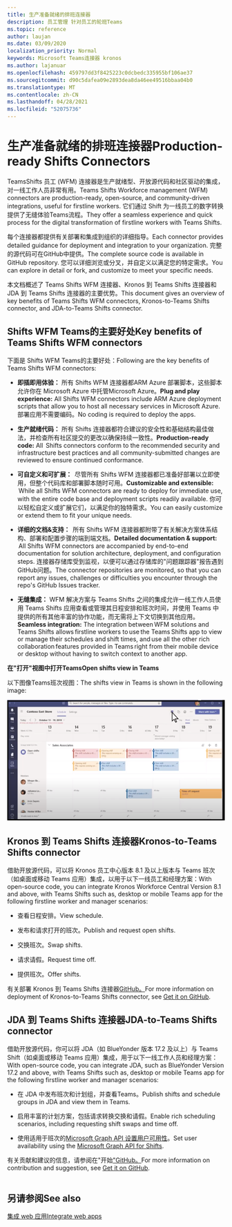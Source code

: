 ```yaml
---
title: 生产准备就绪的排班连接器
description: 员工管理 针对员工的轮班Teams
ms.topic: reference
author: laujan
ms.date: 03/09/2020
localization_priority: Normal
keywords: Microsoft Teams连接器 kronos
ms.author: lajanuar
ms.openlocfilehash: 459797dd3f8425223c0dcbedc335955bf106ae37
ms.sourcegitcommit: d90c5dafea09e2893dea8da46ee49516bbaa04b0
ms.translationtype: MT
ms.contentlocale: zh-CN
ms.lasthandoff: 04/28/2021
ms.locfileid: "52075736"
---
```

# <a name="production-ready-shifts-connectors"></a><span data-ttu-id="fcc98-104">生产准备就绪的排班连接器</span><span class="sxs-lookup"><span data-stu-id="fcc98-104">Production-ready Shifts Connectors</span></span>  

<span data-ttu-id="fcc98-105">TeamsShifts 员工 (WFM) 连接器是生产就绪型、开放源代码和社区驱动的集成，对一线工作人员非常有用。</span><span class="sxs-lookup"><span data-stu-id="fcc98-105">Teams Shifts Workforce management (WFM) connectors are production-ready, open-source, and community-driven integrations, useful for firstline workers.</span></span> <span data-ttu-id="fcc98-106">它们通过 Shift 为一线员工的数字转换提供了无缝体验Teams流程。</span><span class="sxs-lookup"><span data-stu-id="fcc98-106">They offer a seamless experience and quick process for the digital transformation of firstline workers with Teams Shifts.</span></span> 

<span data-ttu-id="fcc98-107">每个连接器都提供有关部署和集成到组织的详细指导。</span><span class="sxs-lookup"><span data-stu-id="fcc98-107">Each connector provides detailed guidance for deployment and integration to your organization.</span></span> <span data-ttu-id="fcc98-108">完整的源代码可在GitHub中提供。</span><span class="sxs-lookup"><span data-stu-id="fcc98-108">The complete source code is available in GitHub repository.</span></span> <span data-ttu-id="fcc98-109">您可以详细浏览或分叉，并自定义以满足您的特定需求。</span><span class="sxs-lookup"><span data-stu-id="fcc98-109">You can explore in detail or fork, and customize to meet your specific needs.</span></span>   

<span data-ttu-id="fcc98-110">本文档概述了 Teams Shifts WFM 连接器、Kronos 到 Teams Shifts 连接器和 JDA 到 Teams Shifts 连接器的主要优势。</span><span class="sxs-lookup"><span data-stu-id="fcc98-110">This document gives an overview of key benefits of Teams Shifts WFM connectors, Kronos-to-Teams Shifts connector, and JDA-to-Teams Shifts connector.</span></span>

## <a name="key-benefits-of-teams-shifts-wfm-connectors"></a><span data-ttu-id="fcc98-111">Shifts WFM Teams的主要好处</span><span class="sxs-lookup"><span data-stu-id="fcc98-111">Key benefits of Teams Shifts WFM connectors</span></span>

<span data-ttu-id="fcc98-112">下面是 Shifts WFM Teams的主要好处：</span><span class="sxs-lookup"><span data-stu-id="fcc98-112">Following are the key benefits of Teams Shifts WFM connectors:</span></span>

* <span data-ttu-id="fcc98-113">**即插即用体验：** 所有 Shifts WFM 连接器都ARM Azure 部署脚本，这些脚本允许你在 Microsoft Azure 中托管Microsoft Azure。</span><span class="sxs-lookup"><span data-stu-id="fcc98-113">**Plug and play experience:** All Shifts WFM connectors include ARM Azure deployment scripts that allow you to host all necessary services in Microsoft Azure.</span></span> <span data-ttu-id="fcc98-114">部署应用不需要编码。</span><span class="sxs-lookup"><span data-stu-id="fcc98-114">No coding is required to deploy the apps.</span></span>

* <span data-ttu-id="fcc98-115">**生产就绪代码：** 所有 Shifts 连接器都符合建议的安全性和基础结构最佳做法，并检查所有社区提交的更改以确保持续一致性。</span><span class="sxs-lookup"><span data-stu-id="fcc98-115">**Production-ready code:** All  Shifts connectors conform to the recommended security and infrastructure best practices and all community-submitted changes are reviewed to ensure continued conformance.</span></span>

* <span data-ttu-id="fcc98-116">**可自定义和可扩展：**  尽管所有 Shifts WFM 连接器都已准备好部署以立即使用，但整个代码库和部署脚本随时可用。</span><span class="sxs-lookup"><span data-stu-id="fcc98-116">**Customizable and extensible:**  While all Shifts WFM connectors are ready to deploy for immediate use, with the entire code base and deployment scripts readily available.</span></span> <span data-ttu-id="fcc98-117">你可以轻松自定义或扩展它们，以满足你的独特需求。</span><span class="sxs-lookup"><span data-stu-id="fcc98-117">You can easily customize or extend them to fit your unique needs.</span></span>

* <span data-ttu-id="fcc98-118">**详细的文档&支持：**  所有 Shifts WFM 连接器都附带了有关解决方案体系结构、部署和配置步骤的端到端文档。</span><span class="sxs-lookup"><span data-stu-id="fcc98-118">**Detailed documentation & support:**  All Shifts WFM connectors are accompanied by end-to-end documentation for solution architecture, deployment, and configuration steps.</span></span> <span data-ttu-id="fcc98-119">连接器存储库受到监视，以便可以通过存储库的"问题跟踪器"报告遇到GitHub问题。</span><span class="sxs-lookup"><span data-stu-id="fcc98-119">The connector repositories are monitored, so that you can report any issues, challenges or difficulties you encounter through the repo's GitHub Issues tracker.</span></span>

* <span data-ttu-id="fcc98-120">**无缝集成：** WFM 解决方案与 Teams Shifts 之间的集成允许一线工作人员使用 Teams Shifts 应用查看或管理其日程安排和班次时间，并使用 Teams 中提供的所有其他丰富的协作功能，而无需将上下文切换到其他应用。</span><span class="sxs-lookup"><span data-stu-id="fcc98-120">**Seamless integration:** The integration between WFM solutions and Teams Shifts allows firstline workers to use the Teams Shifts app to view or manage their schedules and shift times, and use all the other rich collaboration features provided in Teams right from their mobile device or desktop without having to switch context to another app.</span></span>  

<span data-ttu-id="fcc98-121">**在"打开"视图中打开Teams**</span><span class="sxs-lookup"><span data-stu-id="fcc98-121">**Open shifts view in Teams**</span></span> 

<span data-ttu-id="fcc98-122">以下图像Teams班次视图：</span><span class="sxs-lookup"><span data-stu-id="fcc98-122">The shifts view in Teams is shown in the following image:</span></span> 

![在"打开"Teams](../assets/images/teams-open-shifts-view.png)

## <a name="kronos-to-teams-shifts-connector"></a><span data-ttu-id="fcc98-124">Kronos 到 Teams Shifts 连接器</span><span class="sxs-lookup"><span data-stu-id="fcc98-124">Kronos-to-Teams Shifts connector</span></span>

<span data-ttu-id="fcc98-125">借助开放源代码，可以将 Kronos 员工中心版本 8.1 及以上版本与 Teams 班次（如桌面或移动 Teams 应用）集成，以用于以下一线员工和经理方案：</span><span class="sxs-lookup"><span data-stu-id="fcc98-125">With open-source code, you can integrate Kronos Workforce Central Version 8.1 and above, with Teams Shifts such as, desktop or mobile Teams app for the following firstline worker and manager scenarios:</span></span>

* <span data-ttu-id="fcc98-126">查看日程安排。</span><span class="sxs-lookup"><span data-stu-id="fcc98-126">View schedule.</span></span>

* <span data-ttu-id="fcc98-127">发布和请求打开的班次。</span><span class="sxs-lookup"><span data-stu-id="fcc98-127">Publish and request open shifts.</span></span>

* <span data-ttu-id="fcc98-128">交换班次。</span><span class="sxs-lookup"><span data-stu-id="fcc98-128">Swap shifts.</span></span>

* <span data-ttu-id="fcc98-129">请求请假。</span><span class="sxs-lookup"><span data-stu-id="fcc98-129">Request time off.</span></span>

* <span data-ttu-id="fcc98-130">提供班次。</span><span class="sxs-lookup"><span data-stu-id="fcc98-130">Offer shifts.</span></span>

<span data-ttu-id="fcc98-131">有关部署 Kronos 到 Teams Shifts 连接器[GitHub。](https://aka.ms/KronosShiftsConnector)</span><span class="sxs-lookup"><span data-stu-id="fcc98-131">For more information on deployment of Kronos-to-Teams Shifts connector, see [Get it on GitHub](https://aka.ms/KronosShiftsConnector).</span></span>

## <a name="jda-to-teams-shifts-connector"></a><span data-ttu-id="fcc98-132">JDA 到 Teams Shifts 连接器</span><span class="sxs-lookup"><span data-stu-id="fcc98-132">JDA-to-Teams Shifts connector</span></span>

<span data-ttu-id="fcc98-133">借助开放源代码，你可以将 JDA（如 BlueYonder 版本 17.2 及以上）与 Teams Shift（如桌面或移动 Teams 应用）集成，用于以下一线工作人员和经理方案：</span><span class="sxs-lookup"><span data-stu-id="fcc98-133">With open-source code, you can integrate JDA, such as BlueYonder Version 17.2 and above, with Teams Shifts  such as, desktop or mobile Teams app for the following firstline worker and manager scenarios:</span></span>

* <span data-ttu-id="fcc98-134">在 JDA 中发布班次和计划组，并查看Teams。</span><span class="sxs-lookup"><span data-stu-id="fcc98-134">Publish shifts and schedule groups in JDA and view them in Teams.</span></span>

* <span data-ttu-id="fcc98-135">启用丰富的计划方案，包括请求转换交换和请假。</span><span class="sxs-lookup"><span data-stu-id="fcc98-135">Enable rich scheduling scenarios, including requesting shift swaps and time off.</span></span>

* <span data-ttu-id="fcc98-136">使用适用于班次的[Microsoft Graph API 设置用户可用性](/graph/api/resources/shift?view=graph-rest-beta&preserve-view=true)。</span><span class="sxs-lookup"><span data-stu-id="fcc98-136">Set user availability using the [Microsoft Graph API for Shifts](/graph/api/resources/shift?view=graph-rest-beta&preserve-view=true).</span></span>

<span data-ttu-id="fcc98-137">有关贡献和建议的信息，请参阅在"开始["GitHub。](https://aka.ms/JDAShiftsConnector)</span><span class="sxs-lookup"><span data-stu-id="fcc98-137">For more information on contribution and suggestion, see [Get it on GitHub](https://aka.ms/JDAShiftsConnector).</span></span></br></br>

## <a name="see-also"></a><span data-ttu-id="fcc98-138">另请参阅</span><span class="sxs-lookup"><span data-stu-id="fcc98-138">See also</span></span>

[<span data-ttu-id="fcc98-139">集成 web 应用</span><span class="sxs-lookup"><span data-stu-id="fcc98-139">Integrate web apps</span></span>](~/samples/integrate-web-apps-overview.md)
